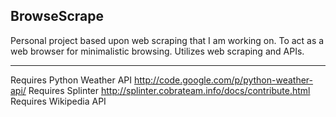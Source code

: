 BrowseScrape
-------------------------------------------------------------
Personal project based upon web scraping that I am working on.  To act as a web browser for minimalistic browsing.  Utilizes web scraping and APIs.


-------------------------------------------------------------
Requires Python Weather API http://code.google.com/p/python-weather-api/
Requires Splinter http://splinter.cobrateam.info/docs/contribute.html
Requires Wikipedia API

